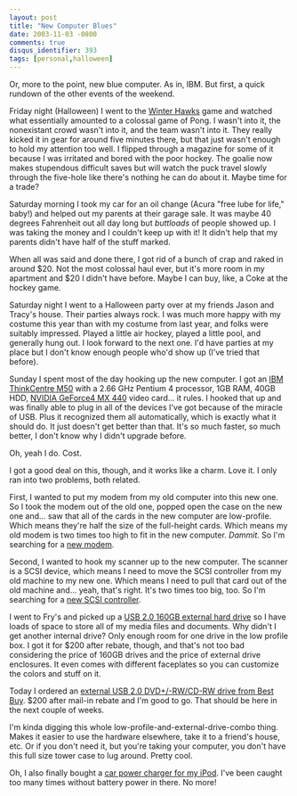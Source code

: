 ```yaml
---
layout: post
title: "New Computer Blues"
date: 2003-11-03 -0800
comments: true
disqus_identifier: 393
tags: [personal,halloween]
---
```

Or, more to the point, new blue computer. As in, IBM. But first, a quick
rundown of the other events of the weekend.

 Friday night (Halloween) I went to the [Winter
Hawks](http://www.winterhawks.com) game and watched what essentially
amounted to a colossal game of Pong. I wasn't into it, the nonexistant
crowd wasn't into it, and the team wasn't into it. They really kicked it
in gear for around five minutes there, but that just wasn't enough to
hold my attention too well. I flipped through a magazine for some of it
because I was irritated and bored with the poor hockey. The goalie now
makes stupendous difficult saves but will watch the puck travel slowly
through the five-hole like there's nothing he can do about it. Maybe
time for a trade?

 Saturday morning I took my car for an oil change (Acura "free lube for
life," baby!) and helped out my parents at their garage sale. It was
maybe 40 degrees Fahrenheit out all day long but *buttloads* of people
showed up. I was taking the money and I couldn't keep up with it! It
didn't help that my parents didn't have half of the stuff marked.

 When all was said and done there, I got rid of a bunch of crap and
raked in around $20. Not the most colossal haul ever, but it's more
room in my apartment and $20 I didn't have before. Maybe I can buy,
like, a Coke at the hockey game.

 Saturday night I went to a Halloween party over at my friends Jason and
Tracy's house. Their parties always rock. I was much more happy with my
costume this year than with my costume from last year, and folks were
suitably impressed. Played a little air hockey, played a little pool,
and generally hung out. I look forward to the next one. I'd have parties
at my place but I don't know enough people who'd show up (I've tried
that before).

 Sunday I spent most of the day hooking up the new computer. I got an
[IBM ThinkCentre
M50](http://www-132.ibm.com/webapp/wcs/stores/servlet/ProductDisplay?productId=8601212&storeId=1&langId=-1&categoryId=2580518&dualCurrId=73&catalogId=-840)
with a 2.66 GHz Pentium 4 processor, 1GB RAM, 40GB HDD, [NVIDIA GeForce4
MX 440](http://www.nvidia.com/page/geforce4mx.html) video card... it
rules. I hooked that up and was finally able to plug in all of the
devices I've got because of the miracle of USB. Plus it recognized them
all automatically, which is exactly what it should do. It just doesn't
get better than that. It's so much faster, so much better, I don't know
why I didn't upgrade before.

 Oh, yeah I do. Cost.

 I got a good deal on this, though, and it works like a charm. Love it.
I only ran into two problems, both related.

 First, I wanted to put my modem from my old computer into this new one.
So I took the modem out of the old one, popped open the case on the new
one and... saw that all of the cards in the new computer are
low-profile. Which means they're half the size of the full-height cards.
Which means my old modem is two times too high to fit in the new
computer. *Dammit.* So I'm searching for a [new
modem](http://www.directron.com/fm56svv.html).

 Second, I wanted to hook my scanner up to the new computer. The scanner
is a SCSI device, which means I need to move the SCSI controller from my
old machine to my new one. Which means I need to pull that card out of
the old machine and... yeah, that's right. It's two times too big, too.
So I'm searching for a [new SCSI
controller](http://www.scsi4me.com/?menu=menu_scsi&pid=265&display=LSI22902.htm).

 I went to Fry's and picked up a [USB 2.0 160GB external hard
drive](http://www.westerndigital.com/en/products/products.asp?DriveID=60)
so I have loads of space to store all of my media files and documents.
Why didn't I get another internal drive? Only enough room for one drive
in the low profile box. I got it for $200 after rebate, though, and
that's not too bad considering the price of 160GB drives and the price
of external drive enclosures. It even comes with different faceplates so
you can customize the colors and stuff on it.

 Today I ordered an [external USB 2.0 DVD+/-RW/CD-RW drive from Best
Buy](http://www.bestbuy.com/site/olspage.jsp?j=1&id=1055388009751&skuId=5551495&type=product&productCategoryId=cat01041).
$200 after mail-in rebate and I'm good to go. That should be here in
the next couple of weeks.

 I'm kinda digging this whole low-profile-and-external-drive-combo
thing. Makes it easier to use the hardware elsewhere, take it to a
friend's house, etc. Or if you don't need it, but you're taking your
computer, you don't have this full size tower case to lug around. Pretty
cool.

 Oh, I also finally bought a [car power charger for my
iPod](http://www.xtrememac.com/foripod/car_charger.shtml). I've been
caught too many times without battery power in there. No more!
